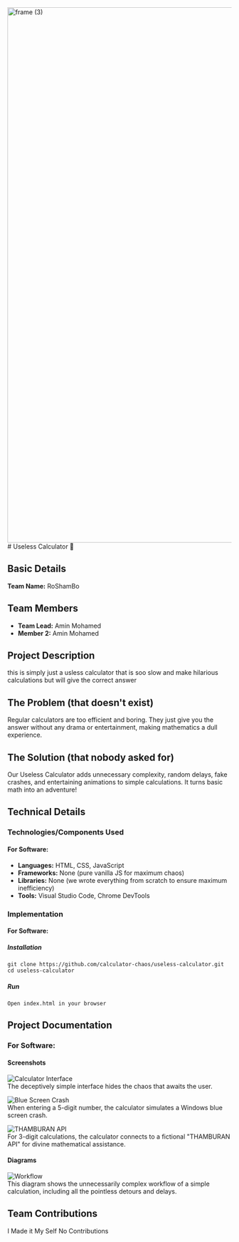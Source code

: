 <img width="3188" height="1202" alt="frame (3)" src="https://github.com/user-attachments/assets/517ad8e9-ad22-457d-9538-a9e62d137cd7" />
# Useless Calculator 🎯 

## Basic Details 
**Team Name:** RoShamBo

## Team Members 
- **Team Lead:** Amin Mohamed
- **Member 2:** Amin Mohamed

## Project Description 
this is simply just a usless calculator that is soo slow and make hilarious calculations but will give the correct answer 

## The Problem (that doesn't exist) 
Regular calculators are too efficient and boring. They just give you the answer without any drama or entertainment, making mathematics a dull experience.

## The Solution (that nobody asked for) 
Our Useless Calculator adds unnecessary complexity, random delays, fake crashes, and entertaining animations to simple calculations. It turns basic math into an adventure!

## Technical Details 

### Technologies/Components Used 

#### For Software: 
- **Languages:** HTML, CSS, JavaScript 
- **Frameworks:** None (pure vanilla JS for maximum chaos) 
- **Libraries:** None (we wrote everything from scratch to ensure maximum inefficiency) 
- **Tools:** Visual Studio Code, Chrome DevTools 

### Implementation 

#### For Software: 

##### Installation 
```
git clone https://github.com/calculator-chaos/useless-calculator.git
cd useless-calculator
```

##### Run 
```
Open index.html in your browser
```

## Project Documentation 

### For Software: 

#### Screenshots 
![Calculator Interface](screenshots/calculator_interface.svg)  
The deceptively simple interface hides the chaos that awaits the user.

![Blue Screen Crash](screenshots/blue_screen.svg)  
When entering a 5-digit number, the calculator simulates a Windows blue screen crash.

![THAMBURAN API](screenshots/thamburan_api.svg)  
For 3-digit calculations, the calculator connects to a fictional "THAMBURAN API" for divine mathematical assistance.

#### Diagrams 
![Workflow](diagrams/calculator_workflow.svg)  
This diagram shows the unnecessarily complex workflow of a simple calculation, including all the pointless detours and delays.

## Team Contributions 
I Made it My Self No Contributions
